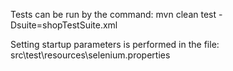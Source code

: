Tests can be run by the command: 
mvn clean test -Dsuite=shopTestSuite.xml

Setting startup parameters is performed in the file:
src\test\resources\selenium.properties